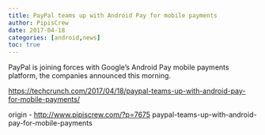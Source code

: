 ```yaml
---
title: PayPal teams up with Android Pay for mobile payments
author: PipisCrew
date: 2017-04-18
categories: [android,news]
toc: true
---
```


PayPal is joining forces with Google’s Android Pay mobile payments platform, the companies announced this morning.

https://techcrunch.com/2017/04/18/paypal-teams-up-with-android-pay-for-mobile-payments/

origin - http://www.pipiscrew.com/?p=7675 paypal-teams-up-with-android-pay-for-mobile-payments